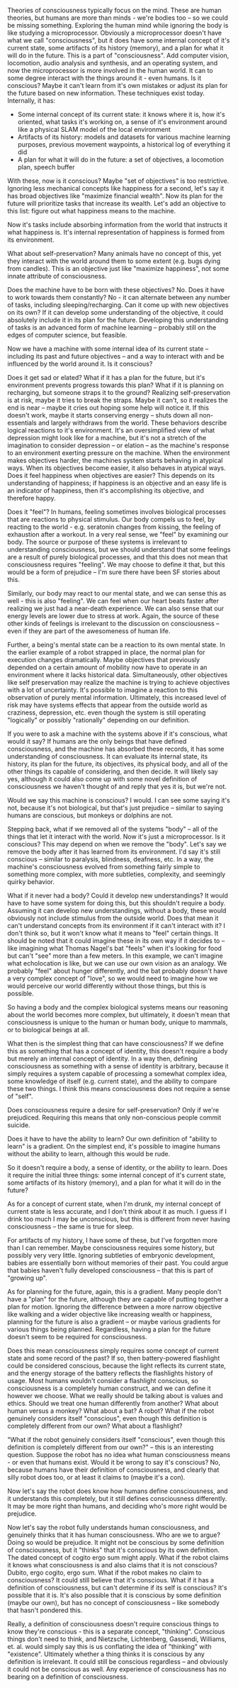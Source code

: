 Theories of consciousness typically focus on the mind. These are human theories, but humans are more than minds - we're bodies too – so we could be missing something. Exploring the human mind while ignoring the body is like studying a microprocessor. Obviously a microprocessor doesn't have what we call "consciousness", but it does have some internal concept of it's current state, some artifacts of its history (memory), and a plan for what it will do in the future. This is a part of "consciousness". Add computer vision, locomotion, audio analysis and synthesis, and an operating system, and now the microprocessor is more involved in the human world. It can to some degree interact with the things around it - even humans. Is it conscious? Maybe it can't learn from it's own mistakes or adjust its plan for the future based on new information. These techniques exist today. Internally, it has:
 
 * Some internal concept of its current state: it knows where it is, how it's oriented, what tasks it's working on, a sense of it's environment around like a physical SLAM model of the local environment
 * Artifacts of its history: models and datasets for various machine learning purposes, previous movement waypoints, a historical log of everything it did
 * A plan for what it will do in the future: a set of objectives, a locomotion plan, speech buffer
 
With these, now is it conscious? Maybe "set of objectives" is too restrictive. Ignoring less mechanical concepts like happiness for a second, let's say it has broad objectives like "maximize financial wealth". Now its plan for the future will prioritize tasks that increase its wealth. Let's add an objective to this list: figure out what happiness means to the machine. 
 
Now it's tasks include absorbing information from the world that instructs it what happiness is. It's internal representation of happiness is formed from its environment. 
 
What about self-preservation? Many animals have no concept of this, yet they interact with the world around them to some extent (e.g. bugs dying from candles). This is an objective just like "maximize happiness", not some innate attribute of consciousness.
 
Does the machine have to be born with these objectives? No. Does it have to work towards them constantly? No - it can alternate between any number of tasks, including sleeping/recharging. Can it come up with new objectives on its own? If it can develop some understanding of the objective, it could absolutely include it in its plan for the future. Developing this understanding of tasks is an advanced form of machine learning – probably still on the edges of computer science, but feasible.
 
Now we have a machine with some internal idea of its current state – including its past and future objectives – and a way to interact with and be influenced by the world around it. Is it conscious?
 
Does it get sad or elated? What if it has a plan for the future, but it's environment prevents progress towards this plan? What if it is planning on recharging, but someone straps it to the ground? Realizing self-preservation is at risk, maybe it tries to break the straps. Maybe it can't, so it realizes the end is near – maybe it cries out hoping some help will notice it. If this doesn't work, maybe it starts conserving energy – shuts down all non-essentials and largely withdraws from the world. These behaviors describe logical reactions to it's environment. It's an oversimplified view of what depression might look like for a machine, but it's not a stretch of the imagination to consider depression – or elation – as the machine's response to an environment exerting pressure on the machine. When the environment makes objectives harder, the machines system starts behaving in atypical ways. When its objectives become easier, it also behaves in atypical ways. Does it feel happiness when objectives are easier? This depends on its understanding of happiness; if happiness is an objective and an easy life is an indicator of happiness, then it's accomplishing its objective, and therefore happy.
 
Does it "feel"? In humans, feeling sometimes involves biological processes that are reactions to physical stimulus. Our body compels us to feel, by reacting to the world - e.g. seratonin changes from kissing, the feeling of exhaustion after a workout.  In a very real sense, we "feel" by examining our body. The source or purpose of these systems is irrelevant to understanding consciousness, but we should understand that some feelings are a result of purely biological processes, and that this does not mean that consciousness requires "feeling". We may choose to define it that, but this would be a form of prejudice – I'm sure there have been SF stories about this.
 
Similarly, our body may react to our mental state, and we can sense this as well - this is also "feeling". We can feel when our heart beats faster after realizing we just had a near-death experience. We can also sense that our energy levels are lower due to stress at work. Again, the source of these other kinds of feelings is irrelevant to the discussion on consciousness – even if they are part of the awesomeness of human life.
 
Further, a being's mental state can be a reaction to its own mental state. In the earlier example of a robot strapped in place, the normal plan for execution changes dramatically. Maybe objectives that previously depended on a certain amount of mobility now have to operate in an environment where it lacks historical data. Simultaneously, other objectives like self preservation may realize the machine is trying to achieve objectives with a lot of uncertainty. It's possible to imagine a reaction to this observation of purely mental information. Ultimately, this increased level of risk may have systems effects that appear from the outside world as craziness, depression, etc. even though the system is still operating "logically" or possibly "rationally" depending on our definition.
 
If you were to ask a machine with the systems above if it's conscious, what would it say? If humans are the only beings that have defined consciousness, and the machine has absorbed these records, it has some understanding of consciousness. It can evaluate its internal state, its history, its plan for the future, its objectives, its physical body, and all of the other things its capable of considering, and then decide. It will likely say yes, although it could also come up with some novel definition of consciousness we haven't thought of and reply that yes it is, but we're not.
 
Would we say this machine is conscious? I would. I can see some saying it's not, because it's not biological, but that's just prejudice – similar to saying humans are conscious, but monkeys or dolphins are not.
 
Stepping back, what if we removed all of the systems "body" – all of the things that let it interact with the world. Now it's just a microprocessor. Is it conscious? This may depend on when we remove the "body". Let's say we remove the body after it has learned from its environment. I'd say it's still conscious – similar to paralysis, blindness, deafness, etc. In a way, the machine's consciousness evolved from something fairly simple to something more complex, with more subtleties, complexity, and seemingly quirky behavior. 
 
What if it never had a body? Could it develop new understandings? It would have to have some system for doing this, but this shouldn't require a body. Assuming it can develop new understandings, without a body, these would obviously not include stimulus from the outside world. Does that mean it can't understand concepts from its environment if it can't interact with it? I don't think so, but it won't know what it means to "feel" certain things. It should be noted that it could imagine these in its own way if it decides to – like imagining what Thomas Nagel's bat "feels" when it's looking for food but can't "see" more than a few meters. In this example, we can't imagine what echolocation is like, but we can use our own vision as an analogy. We probably "feel" about hunger differently, and the bat probably doesn't have a very complex concept of "love", so we would need to imagine how we would perceive our world differently without those things, but this is possible.
 
So having a body and the complex biological systems means our reasoning about the world becomes more complex, but ultimately, it doesn't mean that consciousness is unique to the human or human body, unique to mammals, or to biological beings at all. 
 
What then is the simplest thing that can have consciousness? If we define this as something that has a concept of identity, this doesn't require a body but merely an internal concept of identity. In a way then, defining consciousness as something with a sense of identity is arbitrary, because it simply requires a system capable of processing a somewhat complex idea, some knowledge of itself (e.g. current state), and the ability to compare these two things. I think this means consciousness does not require a sense of "self".
 
Does consciousness require a desire for self-preservation? Only if we're prejudiced. Requiring this means that only non-conscious people commit suicide. 
 
Does it have to have the ability to learn? Our own definition of "ability to learn" is a gradient. On the simplest end, it's possible to imagine humans without the ability to learn, although this would be rude.
 
So it doesn't require a body, a sense of identity, or the ability to learn. Does it require the initial three things: some internal concept of it's current state, some artifacts of its history (memory), and a plan for what it will do in the future? 
 
As for a concept of current state, when I'm drunk, my internal concept of current state is less accurate, and I don't think about it as much. I guess if I drink too much I may be unconscious, but this is different from never having consciousness – the same is true for sleep.
 
For artifacts of my history, I have some of these, but I've forgotten more than I can remember. Maybe consciousness requires some history, but possibly very very little. Ignoring subtleties of embryonic development, babies are essentially born without memories of their past. You could argue that babies haven't fully developed consciousness – that this is part of "growing up". 
 
As for planning for the future, again, this is a gradient. Many people don't have a "plan" for the future, although they are capable of putting together a plan for motion. Ignoring the difference between a more narrow objective like walking and a wider objective like increasing wealth or happiness, planning for the future is also a gradient – or maybe various gradients for various things being planned. Regardless, having a plan for the future doesn't seem to be required for consciousness.
 
Does this mean consciousness simply requires some concept of current state and some record of the past? If so, then battery-powered flashlight could be considered conscious, because the light reflects its current state, and the energy storage of the battery reflects the flashlights history of usage. Most humans wouldn't consider a flashlight conscious, so consciousness is a completely human construct, and we can define it however we choose. What we really should be talking about is values and ethics. Should we treat one human differently from another? What about human versus a monkey? What about a bat? A robot? What if the robot genuinely considers itself "conscious", even though this definition is completely different from our own? What about a flashlight?
 
"What if the robot genuinely considers itself "conscious", even though this definition is completely different from our own?" – this is an interesting question. Suppose the robot has no idea what human consciousness means - or even that humans exist. Would it be wrong to say it's conscious? No, because humans have their definition of consciousness, and clearly that silly robot does too, or at least it claims to (maybe it's a con).
 
Now let's say the robot does know how humans define consciousness, and it understands this completely, but it still defines consciousness differently. It may be more right than humans, and deciding who's more right would be prejudice.
 
Now let's say the robot fully understands human consciousness, and genuinely thinks that it has human consciousness. Who are we to argue? Doing so would be prejudice. It might not be conscious by some definition of consciousness, but it "thinks" that it's conscious by its own definition. The dated concept of cogito ergo sum might apply. What if the robot claims it knows what consciousness is and also claims that it is not conscious? Dubito, ergo cogito, ergo sum. What if the robot makes no claim to consciousness? It could still believe that it's conscious. What if it has a definition of consciousness, but can't determine if its self is conscious? It's possible that it is. It's also possible that it is conscious by some definition (maybe our own), but has no concept of consciousness – like somebody that hasn't pondered this. 

Really, a definition of consciousness doesn't require conscious things to know they're conscious - this is a separate concept, "thinking". Conscious things don't need to think, and Nietzsche, Lichtenberg, Gassendi, Williams, et. al. would simply say this is us conflating the idea of "thinking" with "existence". Ultimately whether a thing thinks it is conscious by any definition is irrelevant. It could still be conscious regardless – and obviously it could not be conscious as well. Any experience of consciousness has no bearing on a definition of consciousness.